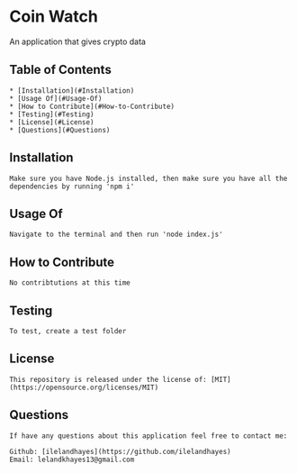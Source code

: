 
  # Coin Watch
  
  An application that gives crypto data
  
  ## Table of Contents
  
    * [Installation](#Installation)
    * [Usage Of](#Usage-Of)
    * [How to Contribute](#How-to-Contribute)
    * [Testing](#Testing)
    * [License](#License)
    * [Questions](#Questions)
  
  ## Installation
  
    Make sure you have Node.js installed, then make sure you have all the dependencies by running 'npm i'
  
  ## Usage Of
  
    Navigate to the terminal and then run 'node index.js'
  
  ## How to Contribute
  
    No contribtutions at this time
  
  ## Testing
  
    To test, create a test folder    
  
  ## License
  
    This repository is released under the license of: [MIT](https://opensource.org/licenses/MIT)

  ## Questions

    If have any questions about this application feel free to contact me:

    Github: [ilelandhayes](https://github.com/ilelandhayes)
    Email: lelandkhayes13@gmail.com

  